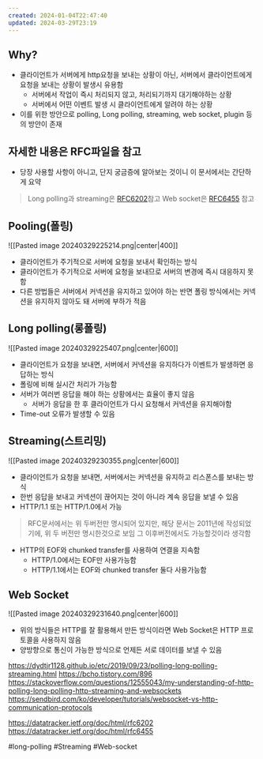 ```yaml
---
created: 2024-01-04T22:47:40
updated: 2024-03-29T23:19
---
```

## Why?
- 클라이언트가 서버에게 http요청을 보내는 상황이 아닌, 서버에서 클라이언트에게 요청을 보내는 상황이 발생시 유용함
	- 서버에서 작업이 즉시 처리되지 않고, 처리되기까지 대기해야하는 상황
	- 서버에서 어떤 이벤트 발생 시 클라이언트에게 알려야 하는 상황
- 이를 위한 방안으로 polling, Long polling, streaming, web socket, plugin 등의 방안이 존재

## 자세한 내용은 RFC파일을 참고
- 당장 사용할 사항이 아니고, 단지 궁금증에 알아보는 것이니  이 문서에서는 간단하게 요약
> Long polling과 streaming은 [RFC6202](https://datatracker.ietf.org/doc/html/rfc6202)참고
> Web socket은 [RFC6455](https://datatracker.ietf.org/doc/html/rfc6455) 참고

## Pooling(폴링)

![[Pasted image 20240329225214.png|center|400]]
- 클라이언트가 주기적으로 서버에 요청을 보내서 확인하는 방식
- 클라이언트가 주기적으로 서버에 요청을 보내므로 서버의 변경에 즉시 대응하지 못함
- 다른 방법들은 서버에서 커넥션을 유지하고 있어야 하는 반면 폴링 방식에서는 커넥션을 유지하지 않아도 돼 서버에 부하가 적음

## Long polling(롱폴링)

![[Pasted image 20240329225407.png|center|600]]
- 클라이언트가 요청을 보내면, 서버에서 커넥션을 유지하다가 이벤트가 발생하면 응답하는 방식
- 폴링에 비해 실시간 처리가 가능함
- 서버가 여러번 응답을 해야 하는 상황에서는 효율이 좋지 않음
	- 서버가 응답을 한 후 클라이언트가 다시 요청해서 커넥션을 유지해야함
- Time-out 오류가 발생할 수 있음

## Streaming(스트리밍)
![[Pasted image 20240329230355.png|center|600]]
- 클라이언트가 요청을 보내면, 서버에서는 커넥션을 유지하고 리스폰스를 보내는 방식
- 한번 응답을 보내고 커넥션이 끊어지는 것이 아니라 계속 응답을 보낼 수 있음
- HTTP/1.1 또는 HTTP/1.0에서 가능
> RFC문서에서는 위 두버전만 명시되어 있지만, 해당 문서는 2011년에 작성되었기에, 위 두 버전만 명시한것으로 보임
> 그 이후버전에서도 가능할것이라 생각함
- HTTP의 EOF와 chunked transfer를 사용하여 연결을 지속함
	- HTTP/1.0에서는 EOF만 사용가능함
	- HTTP/1.1에서는 EOF와 chunked transfer 둘다 사용가능함

## Web Socket

![[Pasted image 20240329231640.png|center|600]]

- 위의 방식들은 HTTP를 잘 활용해서 만든 방식이라면 Web Socket은 HTTP 프로토콜을 사용하지 않음
- 양방향으로 통신이 가능한 방식으로 언제든 서로 데이터를 보낼 수 있음


https://dydtjr1128.github.io/etc/2019/09/23/polling-long-polling-streaming.html
https://bcho.tistory.com/896
https://stackoverflow.com/questions/12555043/my-understanding-of-http-polling-long-polling-http-streaming-and-websockets
https://sendbird.com/ko/developer/tutorials/websocket-vs-http-communication-protocols

https://datatracker.ietf.org/doc/html/rfc6202
https://datatracker.ietf.org/doc/html/rfc6455


#long-polling
#Streaming
#Web-socket
